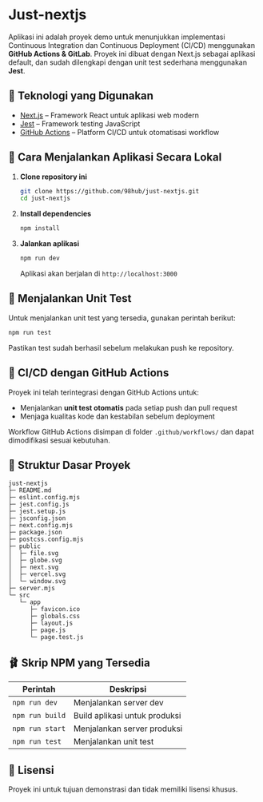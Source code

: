 # Just-nextjs

Aplikasi ini adalah proyek demo untuk menunjukkan implementasi Continuous Integration dan Continuous Deployment (CI/CD) menggunakan **GitHub Actions & GitLab**. Proyek ini dibuat dengan Next.js sebagai aplikasi default, dan sudah dilengkapi dengan unit test sederhana menggunakan **Jest**.

## 📆 Teknologi yang Digunakan

* [Next.js](https://nextjs.org/) – Framework React untuk aplikasi web modern
* [Jest](https://jestjs.io/) – Framework testing JavaScript
* [GitHub Actions](https://github.com/features/actions) – Platform CI/CD untuk otomatisasi workflow

## 🚀 Cara Menjalankan Aplikasi Secara Lokal

1. **Clone repository ini**

   ```bash
   git clone https://github.com/98hub/just-nextjs.git
   cd just-nextjs
   ```

2. **Install dependencies**

   ```bash
   npm install
   ```

3. **Jalankan aplikasi**

   ```bash
   npm run dev
   ```

   Aplikasi akan berjalan di `http://localhost:3000`

## 🧲 Menjalankan Unit Test

Untuk menjalankan unit test yang tersedia, gunakan perintah berikut:

```bash
npm run test
```

Pastikan test sudah berhasil sebelum melakukan push ke repository.

## 🔄 CI/CD dengan GitHub Actions

Proyek ini telah terintegrasi dengan GitHub Actions untuk:

* Menjalankan **unit test otomatis** pada setiap push dan pull request
* Menjaga kualitas kode dan kestabilan sebelum deployment

Workflow GitHub Actions disimpan di folder `.github/workflows/` dan dapat dimodifikasi sesuai kebutuhan.

## 📁 Struktur Dasar Proyek

```
just-nextjs
├─ README.md
├─ eslint.config.mjs
├─ jest.config.js
├─ jest.setup.js
├─ jsconfig.json
├─ next.config.mjs
├─ package.json
├─ postcss.config.mjs
├─ public
│  ├─ file.svg
│  ├─ globe.svg
│  ├─ next.svg
│  ├─ vercel.svg
│  └─ window.svg
├─ server.mjs
└─ src
   └─ app
      ├─ favicon.ico
      ├─ globals.css
      ├─ layout.js
      ├─ page.js
      └─ page.test.js

```

## 🩰 Skrip NPM yang Tersedia

| Perintah        | Deskripsi                     |
| --------------- | ----------------------------- |
| `npm run dev`   | Menjalankan server dev        |
| `npm run build` | Build aplikasi untuk produksi |
| `npm run start` | Menjalankan server produksi   |
| `npm run test`  | Menjalankan unit test         |

## 📄 Lisensi

Proyek ini untuk tujuan demonstrasi dan tidak memiliki lisensi khusus.
